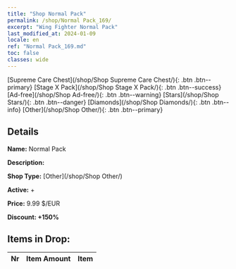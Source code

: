 ```yaml
---
title: "Shop Normal Pack"
permalink: /shop/Normal Pack_169/
excerpt: "Wing Fighter Normal Pack"
last_modified_at: 2024-01-09
locale: en
ref: "Normal Pack_169.md"
toc: false
classes: wide
---
```



  [Supreme Care Chest](/shop/Shop Supreme Care Chest/){: .btn .btn--primary}   [Stage X Pack](/shop/Shop Stage X Pack/){: .btn .btn--success}   [Ad-free](/shop/Shop Ad-free/){: .btn .btn--warning}   [Stars](/shop/Shop Stars/){: .btn .btn--danger}   [Diamonds](/shop/Shop Diamonds/){: .btn .btn--info}   [Other](/shop/Shop Other/){: .btn .btn--primary} 

## Details

 **Name:** Normal Pack 

 **Description:** 

 **Shop Type:** [Other](/shop/Shop Other/)

 **Active:** + 

 **Price:** 9.99 $/EUR 

 **Discount: +150%** 



## Items in Drop:

  |  Nr | Item Amount  |       Item       |
  |:----|:------------:|:-----------------|

